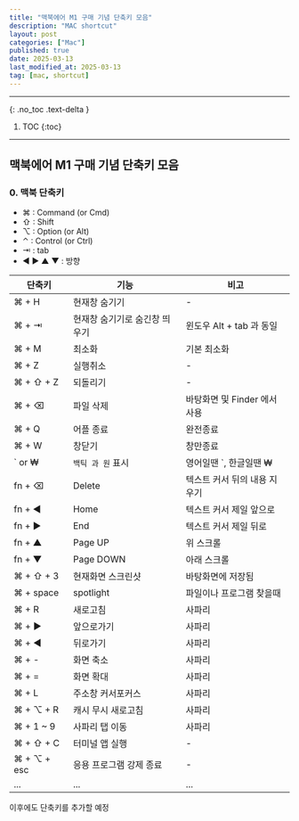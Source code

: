 ```yaml
---
title: "맥북에어 M1 구매 기념 단축키 모음"
description: "MAC shortcut"
layout: post
categories: ["Mac"]
published: true
date: 2025-03-13
last_modified_at: 2025-03-13
tag: [mac, shortcut]
---
```

---
{: .no_toc .text-delta }

1. TOC
{:toc}
---

<!-- 글의 제목은 ##
    나머지 큰 제목은 ###
    이후 나머지는 3개이상 -->

## 맥북에어 M1 구매 기념 단축키 모음

### 0. 맥북 단축키

- ⌘ : Command (or Cmd)
- ⇧ : Shift
- ⌥ : Option (or Alt)
- ⌃ : Control (or Ctrl)
- ⇥ : tab
- ◀︎ ▶︎ ▲ ▼ : 방향

| 단축키 | 기능 | 비고 |
| --- | -- | -- |
| ⌘ + H | 현재창 숨기기 | - | 
| ⌘ + ⇥ | 현재창 숨기기로 숨긴창 띄우기 | 윈도우 Alt + tab 과 동일 |
| ⌘ + M | 최소화 | 기본 최소화 |
| ⌘ + Z | 실행취소 | - |
| ⌘ + ⇧ + Z | 되돌리기 | - |
| ⌘ + ⌫ | 파일 삭제 | 바탕화면 및 Finder 에서 사용 |
| ⌘ + Q | 어플 종료 | 완전종료 |
| ⌘ + W | 창닫기 | 창만종료 |
| ` or ₩ | `백틱 과 원` 표시 | 영어일땐 `, 한글일땐 ₩ |
| fn + ⌫ | Delete | 텍스트 커서 뒤의 내용 지우기 |
| fn + ◀︎ | Home | 텍스트 커서 제일 앞으로 |
| fn + ▶︎ | End | 텍스트 커서 제일 뒤로 |
| fn + ▲ | Page UP | 위 스크롤 |
| fn + ▼ | Page DOWN | 아래 스크롤 |
| ⌘ + ⇧ + 3 | 현재화면 스크린샷 | 바탕화면에 저장됨 |
| ⌘ + space | spotlight | 파일이나 프로그램 찾을때 |
| ⌘ + R | 새로고침 | 사파리 |
| ⌘ + ▶︎ | 앞으로가기 | 사파리 |
| ⌘ + ◀︎ | 뒤로가기 | 사파리 |
| ⌘ + - | 화면 축소 | 사파리 |
| ⌘ + = | 화면 확대 | 사파리 |
| ⌘ + L | 주소창 커서포커스 | 사파리 |
| ⌘ + ⌥ + R | 캐시 무시 새로고침 | 사파리 |
| ⌘ + 1 ~ 9 | 사파리 탭 이동 | 사파리 |
| ⌘ + ⇧ + C | 터미널 앱 실행 | - |
| ⌘ + ⌥ + esc | 응용 프로그램 강제 종료 | - |
| ... | ... | ... |

이후에도 단축키를 추가할 예정
<br>
<br>